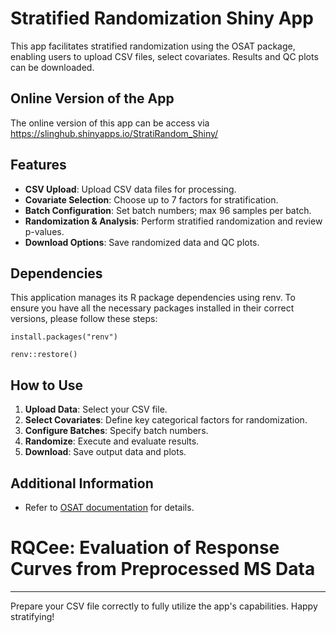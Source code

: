 
# Stratified Randomization Shiny App

This app facilitates stratified randomization using the OSAT package, enabling users to upload CSV files, select covariates. Results and QC plots can be downloaded.

## Online Version of the App
The online version of this app can be access via https://slinghub.shinyapps.io/StratiRandom_Shiny/

## Features

- **CSV Upload**: Upload CSV data files for processing.
- **Covariate Selection**: Choose up to 7 factors for stratification.
- **Batch Configuration**: Set batch numbers; max 96 samples per batch.
- **Randomization & Analysis**: Perform stratified randomization and review p-values.
- **Download Options**: Save randomized data and QC plots.

## Dependencies

This application manages its R package dependencies using renv. To ensure you have all the necessary packages installed in their correct versions, please follow these steps:

`install.packages("renv")`

`renv::restore()`

## How to Use

1. **Upload Data**: Select your CSV file.
2. **Select Covariates**: Define key categorical factors for randomization.
3. **Configure Batches**: Specify batch numbers.
4. **Randomize**: Execute and evaluate results.
5. **Download**: Save output data and plots.

## Additional Information

- Refer to [OSAT documentation](https://bmcgenomics.biomedcentral.com/articles/10.1186/1471-2164-13-689) for details.
# RQCee: Evaluation of Response Curves from Preprocessed MS Data

---

Prepare your CSV file correctly to fully utilize the app's capabilities. Happy stratifying!

